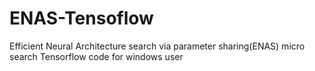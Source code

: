 # ENAS-Tensoflow
Efficient Neural Architecture search via parameter sharing(ENAS) micro search Tensorflow code for windows user
